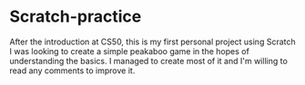 # Scratch-practice
After the introduction at CS50, this is my first personal project using Scratch
I was looking to create a simple peakaboo game in the hopes of understanding the basics. I managed to create most of it and I'm willing to read any comments to improve it. 
